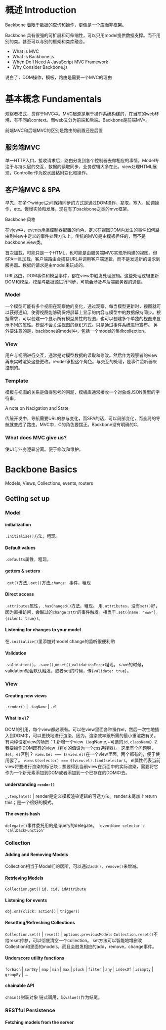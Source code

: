 # 概述 Introduction

Backbone 着眼于数据的查询和操作，更像是一个库而非框架。  

Backbone 具有很强的可扩展和可伸缩性，可以只用model提供数据支撑。而不用别的类。甚至可以与别的框架和类库融合。  

 - What is MVC
 - What is Backbone.js
 - When Do I Need A JavaScript MVC Framework
 - Why Consider Backbone.js

说白了，DOM操作，模板，路由是需要一个MVC的理由

# 基本概念 Fundamentals

观察者模式，贯穿于MVC中。MVC起源是用于操作系统构建的，在当前的web环境，有不同的context。而web又分为前端和后端。Backbone是前端MV*。  

前端MVC和后端MVC的区别是路由的前置还是后置

## 服务端MVC

单一HTTP入口，接收请求后，路由分发到各个控制器去做相应的事情，Model专注于与持久层的交互，数据的读取同步，业务逻辑大多在此。view处理HTML展现，Controller作为胶水层粘附变化和操作。

## 客户端MVC & SPA

早先，在多个widget之间保持同步的方式是通过DOM操作，拿取，塞入，回调操作，etc。慢慢实验和发展，现在有了backbone之类的mvc框架。

Backbone 风格  

在view中，events承担控制器配置的角色，定义在视图DOM内发生的事件如何路由到view中定义的事件处理方法上。传统的MVC是由模板担任的，而不是backbone.view类。  

首次加载，可能只是一个HTML，也可能是由服务端MVC实现所构建的视图。但SPA一旦加载，客户端路由会捕获URL并调用客户端逻辑，而不是发送新的请求到服务器。数据的请求是由model来玩成的。

URL路由，DOM事件和模型事件，都在view中触发处理逻辑。这些处理逻辑更新DOM和模型。模型与数据源进行同步，可能会涉及与后端服务器的通信。

### Model

一个模型可能有多个视图在观察他的变化，通过观察，每当模型更新时，视图就可以获得通知，使得视图能够确保将屏幕上显示的内容与模型中的数据保持同步。根据需求，可以创建一个显示所有模型属性的视图，也可以创建多个单独的视图来显示不同的属性。模型不会关注视图的组织方式。只是通过事件系统进行宣布。
另外要注意的是，backbone的model中，包括一个model的集合collection。

### View

用户与视图进行交互，通常是对模型数据的读取和修改。然后作为观察者的view再来实时渲染这些更改。render承担这个角色。与交互的处理，是事件监听器来控制的。

### Template

模板与视图的关系是值得思考的问题，模板库通常接收一个对象或JSON类型的字符串。

A note on Nacigation and State

传统开发中，导航需要URL的参与变化，而SPA的话，可以局部变化，而全局的导航就变成了路由。MVC中，C的角色要摆正。Backbone没有明确的C，

### What does MVC give us?

使UI与业务逻辑分离。便于修改和维护。

# Backbone Basics

Models, Views, Collections, events, routers

## Getting set up

### Model

#### initialization
`.initialize()`方法，粗现。
#### Default values
`.defaults`属性，粗现。
#### getters & setters
`.get()`方法,`.set()`方法,`change: `事件，粗现
#### Direct access
`.attributes`属性，`.hasChanged()`方法，粗现。
用`.attributes`，没有`set()`好，因为直接访问，会越过的`change:attr`的事件触发。相当于`.set({name: 'www'}, {silent: true})`。
#### Listening for changes to your model
在`.initialize()`里添加对model change的监听很便利哟
#### Validation
`.validation()`，`.save()`,`unset()`,`validationError`粗现。
save的时候，validation就会默认触发，或者set的时候，传`{validate: true}`。

### View

#### Creating new views
`.render()` | `.tagName` | `.el`
#### What is `el`?
DOM的引用，每个view都必须有。可以在view里面各种操作el，然后一次性地插入到DOM中，可以更快地进行渲染，因为，渲染效率跟所需的最小重渲数有关。有两种设定view的场景：1.新增一个view（tagName,+可选的`id`, `className`）2.我要操作DOM既有的view（将el的值设为一个css选择器）。
这里有个问题啊，`$el`，`el`区别？
`view.$el === $(view.el)`在一个view里面，两个都有的，便于使用罢了。
`view.$(selector) === $(view.el).find(selector)`。
el属性代表当前view将要进行渲染的标记块；想要得到当前view在页面中的实际渲染，需要将它作为一个新元素添加到DOM或者添加到一个已存在的DOM中去。
#### understanding `render()`
`_.template()` | 
render是定义模板渲染逻辑的可选方法。render末尾加上return this；是一个很好的模式。
#### The events hash 
`delegate()`事件委托用的是jquery的delegate。
`'eventName selector': 'callbackFunction'`

### Collection

#### Adding and Removing Models 
Collection相当于Model们的居所，可以通过`add(), remove()`来增减。
#### Retrieving Models
`Collection.get()`
`id, cid, idAttribute`
#### Listening for events
`obj.on({click: action})` | `trigger()`
#### Resetting/Refreshing Collections
`Collection.set()` | `reset()` | `options.previousModels`
`Collection.reset()`不给reset传参，可以彻底清空一个collection。
set方法可以智能地增删改Collection和里面的models，而且会触发相应的add，remove，change事件。
#### Underscore utility functions
`forEach` | `sortBy` | `map` | `min` | `max` | `pluck` | `filter` | `any` | `indexOf` | `isEmpty` | `groupBy` | ...
#### chainable API
`chain()`封装对象 链式调用，以`value()`作为结尾。

### RESTful Persistence

#### Fetching models from the server
